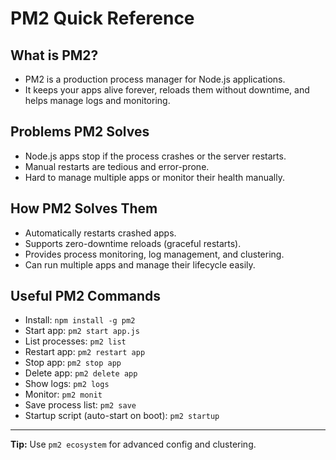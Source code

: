 # PM2 Quick Reference

## What is PM2?

- PM2 is a production process manager for Node.js applications.
- It keeps your apps alive forever, reloads them without downtime, and helps manage logs and monitoring.

## Problems PM2 Solves

- Node.js apps stop if the process crashes or the server restarts.
- Manual restarts are tedious and error-prone.
- Hard to manage multiple apps or monitor their health manually.

## How PM2 Solves Them

- Automatically restarts crashed apps.
- Supports zero-downtime reloads (graceful restarts).
- Provides process monitoring, log management, and clustering.
- Can run multiple apps and manage their lifecycle easily.

## Useful PM2 Commands

- Install: `npm install -g pm2`
- Start app: `pm2 start app.js`
- List processes: `pm2 list`
- Restart app: `pm2 restart app`
- Stop app: `pm2 stop app`
- Delete app: `pm2 delete app`
- Show logs: `pm2 logs`
- Monitor: `pm2 monit`
- Save process list: `pm2 save`
- Startup script (auto-start on boot): `pm2 startup`

---

**Tip:** Use `pm2 ecosystem` for advanced config and clustering.
